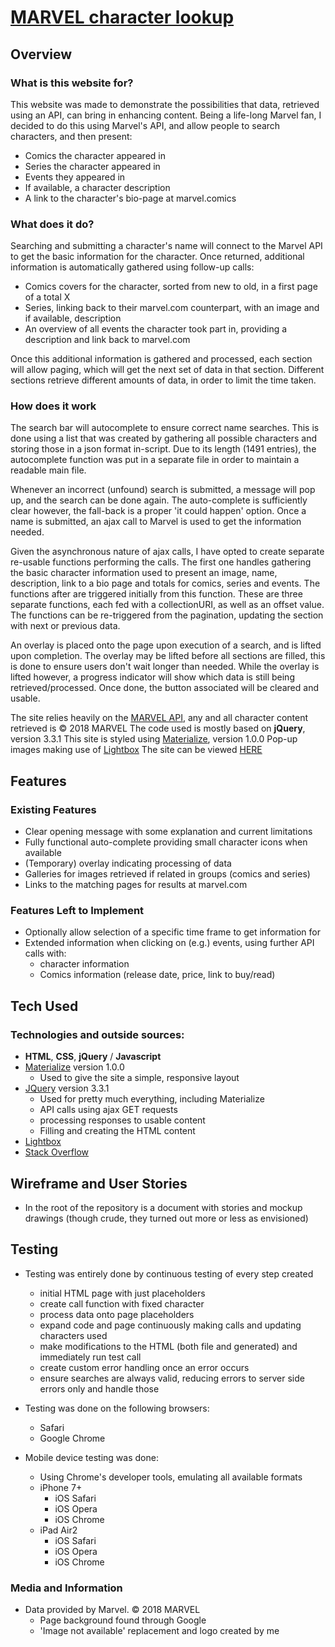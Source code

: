 # [MARVEL character lookup](https://arjanvdmeij.github.io/msp-2-marvel-lookup/)

## Overview

### What is this website for?

This website was made to demonstrate the possibilities that data, retrieved using an API, can bring in enhancing content.
Being a life-long Marvel fan, I decided to do this using Marvel's API, and allow people to search characters, and then present:
- Comics the character appeared in
- Series the character appeared in
- Events they appeared in
- If available, a character description
- A link to the character's bio-page at marvel.comics

### What does it do?

Searching and submitting a character's name will connect to the Marvel API to get the basic information for the character.
Once returned, additional information is automatically gathered using follow-up calls:
- Comics covers for the character, sorted from new to old, in a first page of a total X
- Series, linking back to their marvel.com counterpart, with an image and if available, description
- An overview of all events the character took part in, providing a description and link back to marvel.com

Once this additional information is gathered and processed, each section will allow paging, which will get the next set of data in that section.
Different sections retrieve different amounts of data, in order to limit the time taken.

### How does it work

The search bar will autocomplete to ensure correct name searches. This is done using a list that was created by gathering
all possible characters and storing those in a json format in-script. Due to its length (1491 entries), the autocomplete function was put in a separate 
file in order to maintain a readable main file.

Whenever an incorrect (unfound) search is submitted, a message will pop up, and the search can be done again. The auto-complete is sufficiently clear however, the fall-back is a proper 'it could happen' option.
Once a name is submitted, an ajax call to Marvel is used to get the information needed.

Given the asynchronous nature of ajax calls, I have opted to create separate re-usable functions performing the calls.
The first one handles gathering the basic character information used to present an image, name, description, link to a bio page and totals for comics, series and events.
The functions after are triggered initially from this function. These are three separate functions, each fed with a collectionURI, as well as an offset value. 
The functions can be re-triggered from the pagination, updating the section with next or previous data.

An overlay is placed onto the page upon execution of a search, and is lifted upon completion. 
The overlay may be lifted before all sections are filled, this is done to ensure users don't wait longer than needed.
While the overlay is lifted however, a progress indicator will show which data is still being retrieved/processed. Once done, the button associated will be cleared and usable.

The site relies heavily on the [MARVEL API](https://developer.marvel.com), any and all character content retrieved is © 2018 MARVEL
The code used is mostly based on **jQuery**, version 3.3.1
This site is styled using [Materialize](https://materializecss.com), version 1.0.0
Pop-up images making use of [Lightbox](https://lokeshdhakar.com/projects/lightbox2/)
The site can be viewed [HERE](https://arjanvdmeij.github.io/msp-2-marvel-lookup/)

## Features

### Existing Features
- Clear opening message with some explanation and current limitations
- Fully functional auto-complete providing small character icons when available
- (Temporary) overlay indicating processing of data
- Galleries for images retrieved if related in groups (comics and series)
- Links to the matching pages for results at marvel.com

### Features Left to Implement
- Optionally allow selection of a specific time frame to get information for
- Extended information when clicking on (e.g.) events, using further API calls with:
  - character information
  - Comics information (release date, price, link to buy/read)

## Tech Used

### Technologies and outside sources:
- **HTML**, **CSS**, **jQuery** / **Javascript**
- [Materialize](http://materializecss.com/) version 1.0.0
  - Used to give the site a simple, responsive layout
- [JQuery](https://jquery.com) version 3.3.1
  - Used for pretty much everything, including Materialize
  - API calls using ajax GET requests
  - processing responses to usable content
  - Filling and creating the HTML content
- [Lightbox](https://lokeshdhakar.com/projects/lightbox2/)
- [Stack Overflow](https://stackoverflow.com/)

## Wireframe and User Stories
- In the root of the repository is a document with stories and mockup drawings (though crude, they turned out more or less as envisioned)

## Testing
- Testing was entirely done by continuous testing of every step created
  - initial HTML page with just placeholders
  - create call function with fixed character
  - process data onto page placeholders
  - expand code and page continuously making calls and updating characters used
  - make modifications to the HTML (both file and generated) and immediately run test call
  - create custom error handling once an error occurs
  - ensure searches are always valid, reducing errors to server side errors only and handle those
  
- Testing was done on the following browsers:
  - Safari
  - Google Chrome
  
- Mobile device testing was done:
  - Using Chrome's developer tools, emulating all available formats
  - iPhone 7+
    - iOS Safari
    - iOS Opera
    - iOS Chrome
  - iPad Air2
    - iOS Safari
    - iOS Opera
    - iOS Chrome

### Media and Information
- Data provided by Marvel. © 2018 MARVEL
  - Page background found through Google
  - 'Image not available' replacement  and logo created by me
